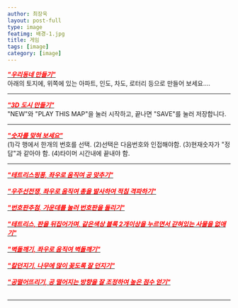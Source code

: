 ```yaml
---
author: 최장욱
layout: post-full
type: image
featimg: 배경-1.jpg
title: 게임
tags: [image]
category: [image]
---
```

[<span style="color:red">***"우리동네 만들기"***</span>](https://choijangwook.github.io/game-mytown/)<br>
아래의 토지에, 위쪽에 있는 아파트, 인도, 차도, 로터리 등으로 만들어 보세요....<br>

---
[<span style="color:red">***"3D 도시 만들기"***</span>](https://choijangwook.github.io/game-3dcity/)<br>
"NEW"와 "PLAY THIS MAP"을 눌러 시작하고, 끝나면 "SAVE"를 눌러 저장합니다.<br>

---
[<span style="color:red">***"숫자를 맞혀 보세요"***</span>](https://choijangwook.github.io/game-numbertest/)<br>
(1)각 행에서 한개의 번호를 선택. (2)선택은 다음번호와 인접해야함. (3)현재숫자가 "정답"과 같아야 함. (4)타이머 시간내에 끝내야 함.<br>

---
[<span style="color:red">***"테트리스핑퐁, 좌우로 움직여 공 맞추기"***</span>](http://game.webxinxin.com/quitsmoke)<br> <br>
[<span style="color:red">***"우주선전쟁, 좌우로 움직여 총을 발사하여 적침 격파하기"***</span>](http://game.webxinxin.com/starship)<br> <br>
[<span style="color:red">***"번호판추첨, 가운데를 눌러 번호판을 돌리기"***</span>](http://game.webxinxin.com/prize)<br> <br>
[<span style="color:red">***"테트리스, 판을 뒤집어가며, 같은색상 블록 2개이상을 누르면서 갇혀있는 사물을 없애기"***</span>](http://game.webxinxin.com/eliminate)<br> <br>
[<span style="color:red">***"벽돌깨기, 좌우로 움직여 벽돌깨기"***</span>](http://game.webxinxin.com/breakout3)<br> <br>
[<span style="color:red">***"칼던지기, 나무에 많이 꽂도록 잘 던지기"***</span>](http://game.webxinxin.com/knifehit3)<br> <br>
[<span style="color:red">***"공떨어뜨리기, 공 떨어지는 방향을 잘 조정하여 높은 점수 얻기"***</span>](http://game.webxinxin.com/p2ball)<br> <br>

---








